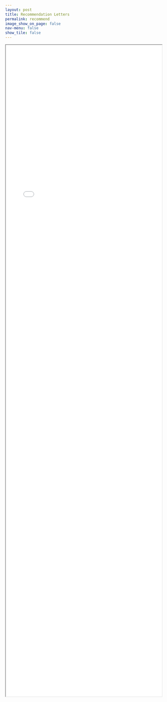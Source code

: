 ```yaml
---
layout: post
title: Recommendation Letters
permalink: recommend
image_show_on_page: false
nav-menu: false
show_tile: false
---
```


<iframe src="{{ site.url }}/assets/files/Peter_Stuckey.pdf" width="100%" height="2100px"> </iframe>
